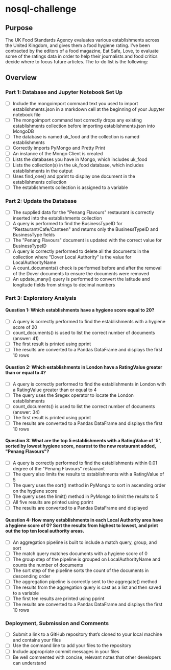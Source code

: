 # nosql-challenge
## Purpose
The UK Food Standards Agency evaluates various establishments across the United Kingdom, and gives them a food hygiene rating. I've been contracted by the editors of a food magazine, Eat Safe, Love, to evaluate some of the ratings data in order to help their journalists and food critics decide where to focus future articles. The to-do list is the following:
## Overview
### Part 1: Database and Jupyter Notebook Set Up
- [ ] Include the mongoimport command text you used to import establishments.json in a markdown cell at the beginning of your Jupyter notebook file
- [ ] The mongoimport command text correctly drops any existing establishments collection before importing establishments.json into MongoDB
- [ ] The database is named uk_food and the collection is named establishments
- [ ] Correctly imports PyMongo and Pretty Print
- [ ] An instance of the Mongo Client is created
- [ ] Lists the databases you have in Mongo, which includes uk_food
- [ ] Lists the collection(s) in the uk_food database, which includes establishments in the output
- [ ] Uses find_one() and pprint to display one document in the establishments collection
- [ ] The establishments collection is assigned to a variable
### Part 2: Update the Database
- [ ] The supplied data for the "Penang Flavours" restaurant is correctly inserted into the establishments collection
- [ ] A query is performed to find the BusinessTypeID for "Restaurant/Cafe/Canteen" and returns only the BusinessTypeID and BusinessType fields
- [ ] The "Penang Flavours" document is updated with the correct value for BusinessTypeID
- [ ] A query is correctly performed to delete all the documents in the collection where "Dover Local Authority" is the value for LocalAuthorityName
- [ ] A count_documents() check is performed before and after the removal of the Dover documents to ensure the documents were removed
- [ ] An update_many() query is performed to convert the latitude and longitude fields from strings to decimal numbers
### Part 3: Exploratory Analysis
#### Question 1: Which establishments have a hygiene score equal to 20?
- [ ] A query is correctly performed to find the establishments with a hygiene score of 20
- [ ] count_documents() is used to list the correct number of documents (answer: 41)
- [ ] The first result is printed using pprint
- [ ] The results are converted to a Pandas DataFrame and displays the first 10 rows
#### Question 2: Which establishments in London have a RatingValue greater than or equal to 4?
- [ ] A query is correctly performed to find the establishments in London with a RatingValue greater than or equal to 4
- [ ] The query uses the $regex operator to locate the London establishments
- [ ] count_documents() is used to list the correct number of documents (answer: 34)
- [ ] The first result is printed using pprint
- [ ] The results are converted to a Pandas DataFrame and displays the first 10 rows
#### Question 3: What are the top 5 establishments with a RatingValue of '5', sorted by lowest hygiene score, nearest to the new restaurant added, "Penang Flavours"?
- [ ] A query is correctly performed to find the establishments within 0.01 degree of the "Penang Flavours" restaurant
- [ ] The query also limits the results to establishments with a RatingValue of 5
- [ ] The query uses the sort() method in PyMongo to sort in ascending order on the hygiene score
- [ ] The query uses the limit() method in PyMongo to limit the results to 5
- [ ] All five results are printed using pprint
- [ ] The results are converted to a Pandas DataFrame and displayed
#### Question 4: How many establishments in each Local Authority area have a hygiene score of 0? Sort the results from highest to lowest, and print out the top ten local authority areas.
- [ ] An aggregation pipeline is built to include a match query, group, and sort
- [ ] The match query matches documents with a hygiene score of 0
- [ ] The group step of the pipeline is grouped on LocalAuthorityName and counts the number of documents
- [ ] The sort step of the pipeline sorts the count of the documents in descending order
- [ ] The aggregation pipeline is correctly sent to the aggregate() method
- [ ] The results from the aggregation query is cast as a list and then saved to a variable
- [ ] The first ten results are printed using pprint
- [ ] The results are converted to a Pandas DataFrame and displays the first 10 rows
### Deployment, Submission and Comments
- [ ] Submit a link to a GitHub repository that’s cloned to your local machine and contains your files
- [ ] Use the command line to add your files to the repository
- [ ] Include appropriate commit messages in your files
- [ ] Be well commented with concise, relevant notes that other developers can understand